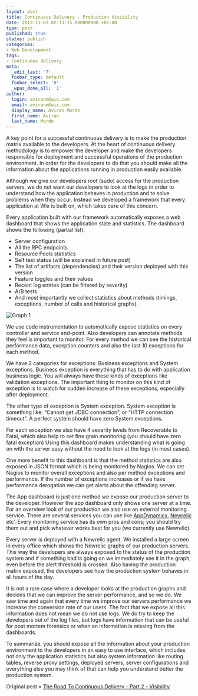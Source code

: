```yaml
---
layout: post
title: Continuous Delivery - Production Visibility
date: 2013-11-03 02:13:15.000000000 +02:00
type: post
published: true
status: publish
categories:
- Web Development
tags:
- continuous delivery
meta:
  _edit_last: '7'
  foobar_type: default
  foobar_select: '0'
  _wpas_done_all: '1'
author:
  login: aviranm@wix.com
  email: aviranm@wix.com
  display_name: Aviran Mordo
  first_name: Aviran
  last_name: Mordo
---
```

A key point for a successful continuous delivery is to make the production matrix available to the developers. At the heart of continuous delivery methodology is to empower the developer and make the developers responsible for deployment and successful operations of the production environment. In order for the developers to do that you should make all the information about the applications running in production easily available.

Although we give our developers root (sudo) access for the production servers, we do not want our developers to look at the logs in order to understand how the application behaves in production and to solve problems when they occur. Instead we developed a framework that every application at Wix is built on, which takes care of this concern.

Every application built with our framework automatically exposes a web dashboard that shows the application state and statistics. The dashboard shows the following (partial list):

* Server configuration
* All the RPC endpoints
* Resource Pools statistics
* Self test status (will be explained in future post)
* The list of artifacts (dependencies) and their version deployed with this version
* Feature toggles and their values
* Recent log entries (can be filtered by severity)
* A/B tests
* And most importantly we collect statistics about methods (timings, exceptions, number of calls and historical graphs).

![Graph 1](../images/Continuous-Delivery-Production-Visibility/1.jpg)

We use code instrumentation to automatically expose statistics on every controller and service end-point. Also developers can annotate methods they feel is important to monitor. For every method we can see the historical performance data, exception counters and also the last 10 exceptions for each method.

We have 2 categories for exceptions: Business exceptions and System exceptions.
Business exception is everything that has to do with application business logic. You will always have these kinds of exceptions like validation exceptions. The important thing to monitor on this kind of exception is to watch for sudden increase of these exceptions, especially after deployment.

The other type of exception is System exception. System exception is something like: “Cannot get JDBC connection”, or “HTTP connection timeout”. A perfect system should have zero System exceptions.

For each exception we also have 4 severity levels from Recoverable to Fatal, which also help to set fine grain monitoring (you should have zero fatal exception)
Using this dashboard makes understanding what is going on with the server easy without the need to look at the logs (in most cases).

One more benefit to this dashboard is that the method statistics are also exposed in JSON format which is being monitored by Nagios. We can set Nagios to monitor overall exceptions and also per method exceptions and performance. If the number of exceptions increases or if we have performance derogation we can get alerts about the offending server.

The App dashboard is just one method we expose our production server to the developer. However the app dashboard only shows one server at a time. For an overview look of our production we also use an external monitoring service. There are several services you can use like [AppDynamics](https://www.appdynamics.com/), [Newrelic](https://newrelic.com/) etc’.
Every monitoring service has its own pros and cons; you should try them out and pick whatever works best for you (we currently use Newrelic).

Every server is deployed with a Newrelic agent. We installed a large screen in every office which shows the Newrelic graphs of our production servers. This way the developers are always exposed to the status of the production system and if something bad is going on we immediately see it in the graph, even before the alert threshold is crossed. Also having the production matrix exposed, the developers see how the production system behaves in all hours of the day.

It is not a rare case where a developer looks at the production graphs and decides that we can improve the server performance, and so we do. We saw time and again that every time we improve our servers performance we increase the conversion rate of our users.
The fact that we expose all this information does not mean we do not use logs. We do try to keep the developers out of the log files, but logs have information that can be useful for post mortem forensics or when an information is missing from the dashboards.

To summarize, you should expose all the information about your production environment to the developers in an easy to use interface, which includes not only the application statistics but also system information like routing tables, reverse proxy settings, deployed servers, server configurations and everything else you may think of that can help you understand better the production system.

Original post &raquo; [The Road To Continuous Delivery - Part 2 - Visibility](http://www.aviransplace.com/2013/03/23/the-road-to-continuous-delivery-part-2-visibility/)


